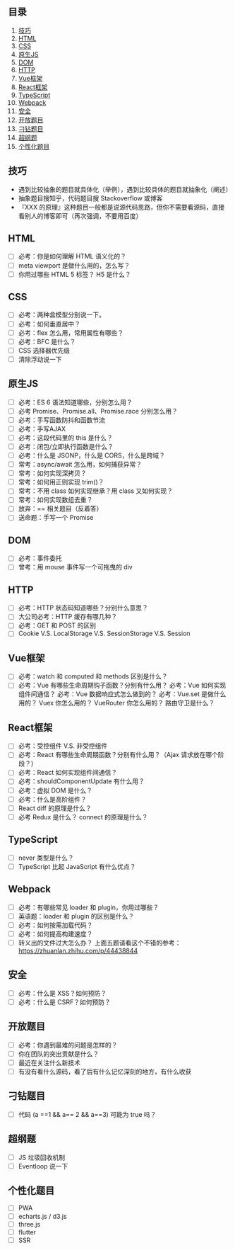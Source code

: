 ## 目录
1. [技巧](#技巧)
2. [HTML](#HTML)
3. [CSS](#CSS)
4. [原生JS](#原生JS)
5. [DOM](#DOM)  
6. [HTTP](#HTTP)
7. [Vue框架](#Vue框架)
8. [React框架](#React框架)
9. [TypeScript](#TypeScript)
10. [Webpack](#Webpack)
11. [安全](#安全)
12. [开放题目](#开放题目)
13. [刁钻题目](#刁钻题目)
13. [超纲题](#超纲题)
14. [个性化题目](#个性化题目)


## 技巧
* 遇到比较抽象的题目就具体化（举例），遇到比较具体的题目就抽象化（阐述）
* 抽象题目搜知乎，代码题目搜 Stackoverflow 或博客
* 『XXX 的原理』这种题目一般都是说源代码思路，但你不需要看源码，直接看别人的博客即可（再次强调，不要用百度）

## HTML
- [ ] 必考：你是如何理解 HTML 语义化的？
- [ ] meta viewport 是做什么用的，怎么写？
- [ ] 你用过哪些 HTML 5 标签？
H5 是什么？
## CSS
- [ ] 必考：两种盒模型分别说一下。
- [ ] 必考：如何垂直居中？
- [ ] 必考：flex 怎么用，常用属性有哪些？
- [ ] 必考：BFC 是什么？
- [ ] CSS 选择器优先级
- [ ] 清除浮动说一下
## 原生JS
- [ ] 必考：ES 6 语法知道哪些，分别怎么用？
- [ ] 必考 Promise、Promise.all、Promise.race 分别怎么用？
- [ ] 必考：手写函数防抖和函数节流
- [ ] 必考：手写AJAX
- [ ] 必考：这段代码里的 this 是什么？
- [ ] 必考：闭包/立即执行函数是什么？
- [ ] 必考：什么是 JSONP，什么是 CORS，什么是跨域？
- [ ] 常考：async/await 怎么用，如何捕获异常？
- [ ] 常考：如何实现深拷贝？
- [ ] 常考：如何用正则实现 trim()？
- [ ] 常考：不用 class 如何实现继承？用 class 又如何实现？
- [ ] 常考：如何实现数组去重？
- [ ] 放弃：== 相关题目（反着答）
- [ ] 送命题：手写一个 Promise
## DOM
- [ ] 必考：事件委托
- [ ] 曾考：用 mouse 事件写一个可拖曳的 div
## HTTP
- [ ] 必考：HTTP 状态码知道哪些？分别什么意思？
- [ ] 大公司必考：HTTP 缓存有哪几种？
- [ ] 必考：GET 和 POST 的区别
- [ ] Cookie V.S. LocalStorage V.S. SessionStorage V.S. Session
## Vue框架
- [ ] 必考：watch 和 computed 和 methods 区别是什么？
- [ ] 必考：Vue 有哪些生命周期钩子函数？分别有什么用？
必考：Vue 如何实现组件间通信？
必考：Vue 数据响应式怎么做到的？
必考：Vue.set 是做什么用的？
Vuex 你怎么用的？
VueRouter 你怎么用的？
路由守卫是什么？
## React框架
- [ ] 必考：受控组件 V.S. 非受控组件
- [ ] 必考：React 有哪些生命周期函数？分别有什么用？（Ajax 请求放在哪个阶段？）
- [ ] 必考：React 如何实现组件间通信？
- [ ] 必考：shouldComponentUpdate 有什么用？
- [ ] 必考：虚拟 DOM 是什么？
- [ ] 必考：什么是高阶组件？
- [ ] React diff 的原理是什么？
- [ ] 必考 Redux 是什么？
connect 的原理是什么？
## TypeScript
- [ ] never 类型是什么？
- [ ] TypeScript 比起 JavaScript 有什么优点？
## Webpack
- [ ] 必考：有哪些常见 loader 和 plugin，你用过哪些？
- [ ] 英语题：loader 和 plugin 的区别是什么？
- [ ] 必考：如何按需加载代码？
- [ ] 必考：如何提高构建速度？
- [ ] 转义出的文件过大怎么办？
上面五题请看这个不错的参考：https://zhuanlan.zhihu.com/p/44438844
## 安全
- [ ] 必考：什么是 XSS？如何预防？
- [ ] 必考：什么是 CSRF？如何预防？
## 开放题目
- [ ] 必考：你遇到最难的问题是怎样的？
- [ ] 你在团队的突出贡献是什么？
- [ ] 最近在关注什么新技术
- [ ] 有没有看什么源码，看了后有什么记忆深刻的地方，有什么收获
## 刁钻题目
- [ ]  代码
(a ==1 && a== 2 && a==3) 可能为 true 吗？
## 超纲题
- [ ] JS 垃圾回收机制
- [ ] Eventloop 说一下
## 个性化题目
- [ ] PWA
- [ ] echarts.js / d3.js
- [ ] three.js
- [ ] flutter
- [ ] SSR